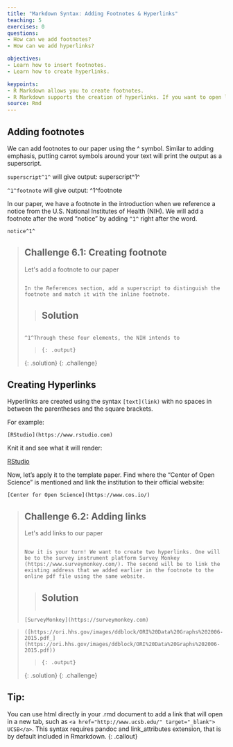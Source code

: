 ```yaml
---
title: "Markdown Syntax: Adding Footnotes & Hyperlinks"
teaching: 5
exercises: 0
questions:
- How can we add footnotes?
- How can we add hyperlinks?

objectives:
- Learn how to insert footnotes.
- Learn how to create hyperlinks.

keypoints:
- R Markdown allows you to create footnotes.
- R Markdown supports the creation of hyperlinks. If you want to open links on new tabs you will have to use html.
source: Rmd
---
```



## Adding footnotes

We can add footnotes to our paper using the ^ symbol. Similar to adding emphasis, putting carrot symbols around your text will print the output as a superscript. 

`superscript^1^` will give output: superscript^1^

`^1^footnote` will give output: ^1^footnote

In our paper, we have a footnote in the introduction when we reference a notice from the U.S. National Institutes of Health (NIH). We will add a footnote after the word “notice” by adding `^1^` right after the word. 

`notice^1^`

> ## Challenge 6.1: Creating footnote 
>
>Let's add a footnote to our paper
>
> ~~~
>
> In the References section, add a superscript to distinguish the footnote and match it with the inline footnote.  
> ~~~
>
> > ## Solution
> 
> > ~~~
>
> `^1^Through these four elements, the NIH intends to`
>
> > ~~~
> > {: .output}
> {: .solution}
{: .challenge}


## Creating Hyperlinks

Hyperlinks are created using the syntax `[text](link)` with no spaces in between the parentheses and the square brackets.

For example:

`[RStudio](https://www.rstudio.com)`

Knit it and see what it will render:


[RStudio](https://www.rstudio.com)

Now, let’s apply it to the template paper. Find where the “Center of Open Science” is mentioned and link the institution to their official website:

`[Center for Open Science](https://www.cos.io/)` 


> ## Challenge 6.2: Adding links 
>
>Let's add links to our paper
>
> ~~~
>
> Now it is your turn! We want to create two hyperlinks. One will be to the survey instrument platform Survey Monkey (https://www.surveymonkey.com/). The second will be to link the existing address that we added earlier in the footnote to the online pdf file using the same website. 
> ~~~
>
> > ## Solution
> >
> >
> > ~~~
> >
> `[SurveyMonkey](https://surveymonkey.com)`

>`([https://ori.hhs.gov/images/ddblock/ORI%20Data%20Graphs%202006-2015.pdf_](https://ori.hhs.gov/images/ddblock/ORI%20Data%20Graphs%202006-2015.pdf))`
>
> > ~~~
> > {: .output}
> {: .solution}
{: .challenge}


## Tip: 
You can use html directly in your .rmd document to add a link that will open in a new tab, such as `<a href="http://www.ucsb.edu/" target="_blank"> UCSB</a>`. This syntax requires pandoc and link_attributes extension, that is by default included in Rmarkdown.
{: .callout}
